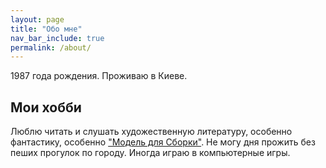 ```yaml
---
layout: page
title: "Обо мне"
nav_bar_include: true
permalink: /about/
---
```


1987 года рождения. Проживаю в Киеве.

## Мои хобби

Люблю читать и слушать художественную литературу, особенно фантастику, особенно ["Модель для Сборки"](https://ru.wikipedia.org/wiki/Модель_для_сборки_(радиопередача)). Не могу дня прожить без пеших прогулок по городу. Иногда играю в компьютерные игры.
